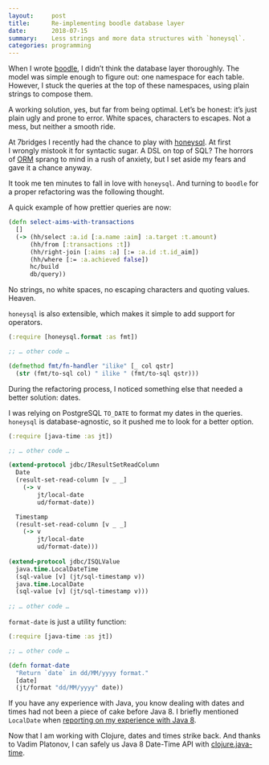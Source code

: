 ```yaml
---
layout:     post
title:      Re-implementing boodle database layer
date:       2018-07-15
summary:    Less strings and more data structures with `honeysql`.
categories: programming
---
```


When I wrote
[boodle](https://manuel-uberti.github.io/programming/2017/11/26/boodle/),
I didn’t think the database layer thoroughly. The model was simple enough to
figure out: one namespace for each table. However, I stuck the queries at the
top of these namespaces, using plain strings to compose them.

A working solution, yes, but far from being optimal. Let’s be honest: it’s just
plain ugly and prone to error. White spaces, characters to escapes. Not a mess,
but neither a smooth ride.

At 7bridges I recently had the chance to play with
[honeysql](https://github.com/jkk/honeysql). At first I wrongly mistook it for
syntactic sugar. A DSL on top of SQL? The horrors of
[ORM](https://en.wikipedia.org/wiki/Object-relational_mapping) sprang to mind in
a rush of anxiety, but I set aside my fears and gave it a chance anyway.

It took me ten minutes to fall in love with `honeysql`. And turning to `boodle`
for a proper refactoring was the following thought.

A quick example of how prettier queries are now:

``` clojure
(defn select-aims-with-transactions
  []
  (-> (hh/select :a.id [:a.name :aim] :a.target :t.amount)
      (hh/from [:transactions :t])
      (hh/right-join [:aims :a] [:= :a.id :t.id_aim])
      (hh/where [:= :a.achieved false])
      hc/build
      db/query))
```

No strings, no white spaces, no escaping characters and quoting values. Heaven.

`honeysql` is also extensible, which makes it simple to add support for
operators.

``` clojure
(:require [honeysql.format :as fmt])

;; … other code …

(defmethod fmt/fn-handler "ilike" [_ col qstr]
  (str (fmt/to-sql col) " ilike " (fmt/to-sql qstr)))
```

During the refactoring process, I noticed something else that needed a better
solution: dates.

I was relying on PostgreSQL `TO_DATE` to format my dates in the
queries. `honeysql` is database-agnostic, so it pushed me to look for a better
option.

``` clojure
(:require [java-time :as jt])

;; … other code …

(extend-protocol jdbc/IResultSetReadColumn
  Date
  (result-set-read-column [v _ _]
    (-> v
        jt/local-date
        ud/format-date))

  Timestamp
  (result-set-read-column [v _ _]
    (-> v
        jt/local-date
        ud/format-date)))
        
(extend-protocol jdbc/ISQLValue
  java.time.LocalDateTime
  (sql-value [v] (jt/sql-timestamp v))
  java.time.LocalDate
  (sql-value [v] (jt/sql-timestamp v)))
        
;; … other code …
```

`format-date` is just a utility function:

``` clojure
(:require [java-time :as jt])

;; … other code …

(defn format-date
  "Return `date` in dd/MM/yyyy format."
  [date]
  (jt/format "dd/MM/yyyy" date))
```

If you have any experience with Java, you know dealing with dates and times had
not been a piece of cake before Java 8. I briefly mentioned `LocalDate` when
[reporting on my experience with Java
8](https://manuel-uberti.github.io/programming/2016/10/22/java8-experience/).

Now that I am working with Clojure, dates and times strike back. And thanks to
Vadim Platonov, I can safely us Java 8 Date-Time API with
[clojure.java-time](https://github.com/dm3/clojure.java-time).
